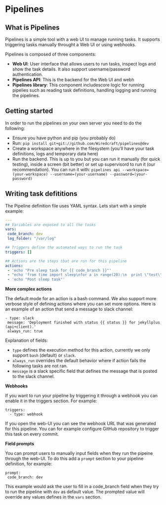 # Pipelines

## What is Pipelines

Pipelines is a simple tool with a web UI to manage running tasks. It supports triggering tasks manually throught a Web
UI or using webhooks.

Pipelines is composed of three components:
 - __Web UI__: User interface that allows users to run tasks, inspect logs and show the task details. It also support
   username/password authentication.
 - __Pipelines API__: This is the backend for the Web UI and webh
 - __Pipelines library__: This component includescore logic for running pipelies such as reading task definitions,
   handling logging and running the pipelines.


## Getting started

In order to run the pipelines on your own server you need to do the following:
 - Ensure you have python and pip (you probably do)
 - Run: `pip install git+git://github.com/Wiredcraft/pipelines@dev`
 - Create a workspace anywhere in the filesystem (you'll have your task definitions, logs and temporary data here)
 - Run the backend. This is up to you but you can run it manually (for quick testing), inside a screen (bit better) or
   set up supervisord to run it (our recommendation). You can run it with: `pipelines api --workspace=(your-workspace) --username=(your-username) --password=(your-password)`

## Writing task defititions


The Pipeline definition file uses YAML syntax. Lets start with a simple example:

```yaml
---
## Variables are exposed to all the tasks
vars:
 code_branch: dev
 log_folder: "/var/log"

## Triggers define the automated ways to run the task
triggers: []

## Actions are the steps tbat are run for this pipeline
actions:
 - 'echo "Pre sleep task for {{ code_branch }}"'
 - "echo 'from time import sleep\nfor a in range(20):\n  print \"test\"\n  sleep(2)' | python"
 - 'echo "Post sleep task"'
 ```

__More complex actions__

The default mode for an action is a bash command. We also support more verbose style of defining actions where you can
set more options. Here is an example of an action that send a message to slack channel:
 ```
- type: slack
  message: 'Deployment finished with status {{ status }} for jekyllplus (api+client).'
  always_run: true
```

Explanation of fields:
 - `type` defines the execution method for this action, currently we only support `bash` (default) or `slack`.
 - `always_run` overrides the default behavior where if action fails the following tasks are not ran.
 - `message` is a slack specific field that defines the message that is posted to the slack channel.

__Webhooks__

If you want to run your pipeline by triggering it through a webhook you can enable it in the triggers section. For
example:
```
triggers:
  - type: webhook
```

If you open the web-UI you can see the webhook URL that was generated for this pipeline. You can for example configure
GitHub repository to trigger this task on every commit.

__Field prompts__

You can prompt users to manually input fields when they run the pipeine through the web-UI. To do this add a `prompt`
section to your pipeline definition, for example:
```
prompt:
 code_branch: dev
```

This example would ask the user to fill in a code_branch field when they try to run the pipeline with `dev` as default
value. The prompted value will override any values defines in the `vars` section.
